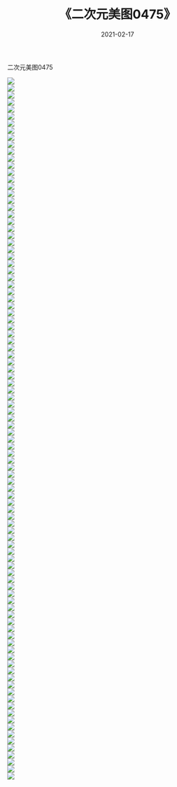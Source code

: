 ﻿---
layout: post
title:  《二次元美图0475》
date:   2021-02-17
img: http://imgx.orgx.ga/二次元/2021/二次元美图0475/000.jpg
categories: [美女, 清纯, 唯美]
---

二次元美图0475

 ![](http://imgx.orgx.ga/二次元/2021/二次元美图0475/001.jpg) <br>![](http://imgx.orgx.ga/二次元/2021/二次元美图0475/002.jpg) <br>![](http://imgx.orgx.ga/二次元/2021/二次元美图0475/003.jpg) <br>![](http://imgx.orgx.ga/二次元/2021/二次元美图0475/004.jpg) <br>![](http://imgx.orgx.ga/二次元/2021/二次元美图0475/005.jpg) <br>![](http://imgx.orgx.ga/二次元/2021/二次元美图0475/006.jpg) <br>![](http://imgx.orgx.ga/二次元/2021/二次元美图0475/007.jpg) <br>![](http://imgx.orgx.ga/二次元/2021/二次元美图0475/008.jpg) <br>![](http://imgx.orgx.ga/二次元/2021/二次元美图0475/009.jpg) <br>![](http://imgx.orgx.ga/二次元/2021/二次元美图0475/010.jpg) <br>![](http://imgx.orgx.ga/二次元/2021/二次元美图0475/011.jpg) <br>![](http://imgx.orgx.ga/二次元/2021/二次元美图0475/012.jpg) <br>![](http://imgx.orgx.ga/二次元/2021/二次元美图0475/013.jpg) <br>![](http://imgx.orgx.ga/二次元/2021/二次元美图0475/014.jpg) <br>![](http://imgx.orgx.ga/二次元/2021/二次元美图0475/015.jpg) <br>![](http://imgx.orgx.ga/二次元/2021/二次元美图0475/016.jpg) <br>![](http://imgx.orgx.ga/二次元/2021/二次元美图0475/017.jpg) <br>![](http://imgx.orgx.ga/二次元/2021/二次元美图0475/018.jpg) <br>![](http://imgx.orgx.ga/二次元/2021/二次元美图0475/019.jpg) <br>![](http://imgx.orgx.ga/二次元/2021/二次元美图0475/020.jpg) <br>![](http://imgx.orgx.ga/二次元/2021/二次元美图0475/021.jpg) <br>![](http://imgx.orgx.ga/二次元/2021/二次元美图0475/022.jpg) <br>![](http://imgx.orgx.ga/二次元/2021/二次元美图0475/023.jpg) <br>![](http://imgx.orgx.ga/二次元/2021/二次元美图0475/024.jpg) <br>![](http://imgx.orgx.ga/二次元/2021/二次元美图0475/025.jpg) <br>![](http://imgx.orgx.ga/二次元/2021/二次元美图0475/026.jpg) <br>![](http://imgx.orgx.ga/二次元/2021/二次元美图0475/027.jpg) <br>![](http://imgx.orgx.ga/二次元/2021/二次元美图0475/028.jpg) <br>![](http://imgx.orgx.ga/二次元/2021/二次元美图0475/029.jpg) <br>![](http://imgx.orgx.ga/二次元/2021/二次元美图0475/030.jpg) <br>![](http://imgx.orgx.ga/二次元/2021/二次元美图0475/031.jpg) <br>![](http://imgx.orgx.ga/二次元/2021/二次元美图0475/032.jpg) <br>![](http://imgx.orgx.ga/二次元/2021/二次元美图0475/033.jpg) <br>![](http://imgx.orgx.ga/二次元/2021/二次元美图0475/034.jpg) <br>![](http://imgx.orgx.ga/二次元/2021/二次元美图0475/035.jpg) <br>![](http://imgx.orgx.ga/二次元/2021/二次元美图0475/036.jpg) <br>![](http://imgx.orgx.ga/二次元/2021/二次元美图0475/037.jpg) <br>![](http://imgx.orgx.ga/二次元/2021/二次元美图0475/038.jpg) <br>![](http://imgx.orgx.ga/二次元/2021/二次元美图0475/039.jpg) <br>![](http://imgx.orgx.ga/二次元/2021/二次元美图0475/040.jpg) <br>![](http://imgx.orgx.ga/二次元/2021/二次元美图0475/041.jpg) <br>![](http://imgx.orgx.ga/二次元/2021/二次元美图0475/042.jpg) <br>![](http://imgx.orgx.ga/二次元/2021/二次元美图0475/043.jpg) <br>![](http://imgx.orgx.ga/二次元/2021/二次元美图0475/044.jpg) <br>![](http://imgx.orgx.ga/二次元/2021/二次元美图0475/045.jpg) <br>![](http://imgx.orgx.ga/二次元/2021/二次元美图0475/046.jpg) <br>![](http://imgx.orgx.ga/二次元/2021/二次元美图0475/047.jpg) <br>![](http://imgx.orgx.ga/二次元/2021/二次元美图0475/048.jpg) <br>![](http://imgx.orgx.ga/二次元/2021/二次元美图0475/049.jpg) <br>![](http://imgx.orgx.ga/二次元/2021/二次元美图0475/050.jpg) <br>![](http://imgx.orgx.ga/二次元/2021/二次元美图0475/051.jpg) <br>![](http://imgx.orgx.ga/二次元/2021/二次元美图0475/052.jpg) <br>![](http://imgx.orgx.ga/二次元/2021/二次元美图0475/053.jpg) <br>![](http://imgx.orgx.ga/二次元/2021/二次元美图0475/054.jpg) <br>![](http://imgx.orgx.ga/二次元/2021/二次元美图0475/055.jpg) <br>![](http://imgx.orgx.ga/二次元/2021/二次元美图0475/056.jpg) <br>![](http://imgx.orgx.ga/二次元/2021/二次元美图0475/057.jpg) <br>![](http://imgx.orgx.ga/二次元/2021/二次元美图0475/058.jpg) <br>![](http://imgx.orgx.ga/二次元/2021/二次元美图0475/059.jpg) <br>![](http://imgx.orgx.ga/二次元/2021/二次元美图0475/060.jpg) <br>![](http://imgx.orgx.ga/二次元/2021/二次元美图0475/061.jpg) <br>![](http://imgx.orgx.ga/二次元/2021/二次元美图0475/062.jpg) <br>![](http://imgx.orgx.ga/二次元/2021/二次元美图0475/063.jpg) <br>![](http://imgx.orgx.ga/二次元/2021/二次元美图0475/064.jpg) <br>![](http://imgx.orgx.ga/二次元/2021/二次元美图0475/065.jpg) <br>![](http://imgx.orgx.ga/二次元/2021/二次元美图0475/066.jpg) <br>![](http://imgx.orgx.ga/二次元/2021/二次元美图0475/067.jpg) <br>![](http://imgx.orgx.ga/二次元/2021/二次元美图0475/068.jpg) <br>![](http://imgx.orgx.ga/二次元/2021/二次元美图0475/069.jpg) <br>![](http://imgx.orgx.ga/二次元/2021/二次元美图0475/070.jpg) <br>![](http://imgx.orgx.ga/二次元/2021/二次元美图0475/071.jpg) <br>![](http://imgx.orgx.ga/二次元/2021/二次元美图0475/072.jpg) <br>![](http://imgx.orgx.ga/二次元/2021/二次元美图0475/073.jpg) <br>![](http://imgx.orgx.ga/二次元/2021/二次元美图0475/074.jpg) <br>![](http://imgx.orgx.ga/二次元/2021/二次元美图0475/075.jpg) <br>![](http://imgx.orgx.ga/二次元/2021/二次元美图0475/076.jpg) <br>![](http://imgx.orgx.ga/二次元/2021/二次元美图0475/077.jpg) <br>![](http://imgx.orgx.ga/二次元/2021/二次元美图0475/078.jpg) <br>![](http://imgx.orgx.ga/二次元/2021/二次元美图0475/079.jpg) <br>![](http://imgx.orgx.ga/二次元/2021/二次元美图0475/080.jpg) <br>![](http://imgx.orgx.ga/二次元/2021/二次元美图0475/081.jpg) <br>![](http://imgx.orgx.ga/二次元/2021/二次元美图0475/082.jpg) <br>![](http://imgx.orgx.ga/二次元/2021/二次元美图0475/083.jpg) <br>![](http://imgx.orgx.ga/二次元/2021/二次元美图0475/084.jpg) <br>![](http://imgx.orgx.ga/二次元/2021/二次元美图0475/085.jpg) <br>![](http://imgx.orgx.ga/二次元/2021/二次元美图0475/086.jpg) <br>![](http://imgx.orgx.ga/二次元/2021/二次元美图0475/087.jpg) <br>![](http://imgx.orgx.ga/二次元/2021/二次元美图0475/088.jpg) <br>![](http://imgx.orgx.ga/二次元/2021/二次元美图0475/089.jpg) <br>![](http://imgx.orgx.ga/二次元/2021/二次元美图0475/090.jpg) <br>![](http://imgx.orgx.ga/二次元/2021/二次元美图0475/091.jpg) <br>![](http://imgx.orgx.ga/二次元/2021/二次元美图0475/092.jpg) <br>![](http://imgx.orgx.ga/二次元/2021/二次元美图0475/093.jpg) <br>![](http://imgx.orgx.ga/二次元/2021/二次元美图0475/094.jpg) <br>![](http://imgx.orgx.ga/二次元/2021/二次元美图0475/095.jpg) <br>![](http://imgx.orgx.ga/二次元/2021/二次元美图0475/096.jpg) <br>![](http://imgx.orgx.ga/二次元/2021/二次元美图0475/097.jpg) <br>![](http://imgx.orgx.ga/二次元/2021/二次元美图0475/098.jpg) <br>![](http://imgx.orgx.ga/二次元/2021/二次元美图0475/099.jpg) <br>![](http://imgx.orgx.ga/二次元/2021/二次元美图0475/100.jpg) <br>